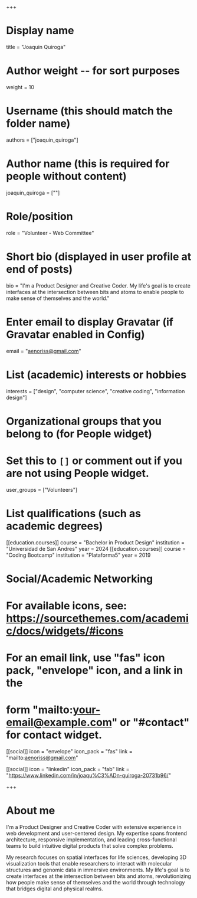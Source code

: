 +++
# Display name
title = "Joaquin Quiroga"

# Author weight -- for sort purposes
weight = 10

# Username (this should match the folder name)
authors = ["joaquin_quiroga"]

# Author name (this is required for people without content)
joaquin_quiroga = [""]

# Role/position
role = "Volunteer - Web Committee"

# Short bio (displayed in user profile at end of posts)
bio = "I'm a Product Designer and Creative Coder. My life's goal is to create interfaces at the intersection between bits and atoms to enable people to make sense of themselves and the world."

# Enter email to display Gravatar (if Gravatar enabled in Config)
email = "aenoriss@gmail.com"

# List (academic) interests or hobbies
interests = ["design", "computer science", "creative coding", "information design"]

# Organizational groups that you belong to (for People widget)
#   Set this to `[]` or comment out if you are not using People widget.
user_groups = ["Volunteers"]

# List qualifications (such as academic degrees)
[[education.courses]]
  course = "Bachelor in Product Design"
  institution = "Universidad de San Andres"
  year = 2024
[[education.courses]]
  course = "Coding Bootcamp"
  institution = "Plataforma5"
  year = 2019

# Social/Academic Networking
# For available icons, see: https://sourcethemes.com/academic/docs/widgets/#icons
#   For an email link, use "fas" icon pack, "envelope" icon, and a link in the
#   form "mailto:your-email@example.com" or "#contact" for contact widget.

[[social]]
  icon = "envelope"
  icon_pack = "fas"
  link = "mailto:aenoriss@gmail.com"

[[social]]
  icon = "linkedin"
  icon_pack = "fab"
  link = "https://www.linkedin.com/in/joaqu%C3%ADn-quiroga-20731b96/"

+++

# About me 
I'm a Product Designer and Creative Coder with extensive experience in web development and user-centered design. My expertise spans frontend architecture, responsive implementation, and leading cross-functional teams to build intuitive digital products that solve complex problems.

My research focuses on spatial interfaces for life sciences, developing 3D visualization tools that enable researchers to interact with molecular structures and genomic data in immersive environments. My life's goal is to create interfaces at the intersection between bits and atoms, revolutionizing how people make sense of themselves and the world through technology that bridges digital and physical realms.
